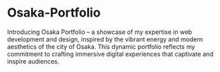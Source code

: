 # Osaka-Portfolio
Introducing Osaka Portfolio – a showcase of my expertise in web development and design, inspired by the vibrant energy and modern aesthetics of the city of Osaka. This dynamic portfolio reflects my commitment to crafting immersive digital experiences that captivate and inspire audiences.
